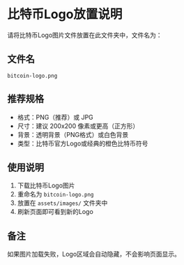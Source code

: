 # 比特币Logo放置说明

请将比特币Logo图片文件放置在此文件夹中，文件名为：

## 文件名
`bitcoin-logo.png`

## 推荐规格
- 格式：PNG（推荐）或 JPG
- 尺寸：建议 200x200 像素或更高（正方形）
- 背景：透明背景（PNG格式）或白色背景
- 类型：比特币官方Logo或经典的橙色比特币符号

## 使用说明
1. 下载比特币Logo图片
2. 重命名为 `bitcoin-logo.png`
3. 放置在 `assets/images/` 文件夹中
4. 刷新页面即可看到新的Logo

## 备注
如果图片加载失败，Logo区域会自动隐藏，不会影响页面显示。 